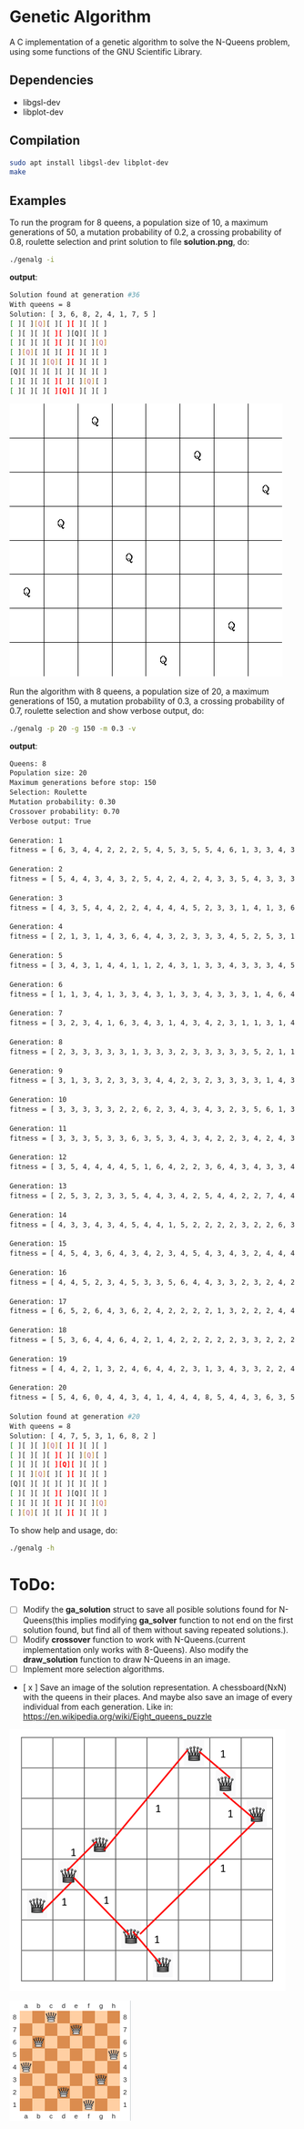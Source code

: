 # Genetic Algorithm
A C implementation of a genetic algorithm to solve the N-Queens problem, using some functions of the GNU Scientific Library.
## Dependencies
* libgsl-dev
* libplot-dev

## Compilation

```bash
sudo apt install libgsl-dev libplot-dev
make
```

## Examples
To run the program for 8 queens, a population size of 10, a maximum generations of 50, a mutation probability of 0.2, a crossing probability of 0.8, roulette selection and print solution to file **solution.png**, do:

```bash
./genalg -i
```
**output**:

```bash
Solution found at generation #36
With queens = 8
Solution: [ 3, 6, 8, 2, 4, 1, 7, 5 ]
[ ][ ][Q][ ][ ][ ][ ][ ]
[ ][ ][ ][ ][ ][Q][ ][ ]
[ ][ ][ ][ ][ ][ ][ ][Q]
[ ][Q][ ][ ][ ][ ][ ][ ]
[ ][ ][ ][Q][ ][ ][ ][ ]
[Q][ ][ ][ ][ ][ ][ ][ ]
[ ][ ][ ][ ][ ][ ][Q][ ]
[ ][ ][ ][ ][Q][ ][ ][ ]
```
![solution1](/imgs/solution.png)


Run the algorithm with 8 queens, a population size of 20, a maximum generations of 150, a mutation probability of 0.3, a crossing probability of 0.7, roulette selection and show verbose output, do:

```bash
./genalg -p 20 -g 150 -m 0.3 -v
```

**output**:

```bash
Queens: 8
Population size: 20
Maximum generations before stop: 150
Selection: Roulette
Mutation probability: 0.30
Crossover probability: 0.70
Verbose output: True

Generation: 1
fitness = [ 6, 3, 4, 4, 2, 2, 2, 5, 4, 5, 3, 5, 5, 4, 6, 1, 3, 3, 4, 3 ]

Generation: 2
fitness = [ 5, 4, 4, 3, 4, 3, 2, 5, 4, 2, 4, 2, 4, 3, 3, 5, 4, 3, 3, 3 ]

Generation: 3
fitness = [ 4, 3, 5, 4, 4, 2, 2, 4, 4, 4, 4, 5, 2, 3, 3, 1, 4, 1, 3, 6 ]

Generation: 4
fitness = [ 2, 1, 3, 1, 4, 3, 6, 4, 4, 3, 2, 3, 3, 3, 4, 5, 2, 5, 3, 1 ]

Generation: 5
fitness = [ 3, 4, 3, 1, 4, 4, 1, 1, 2, 4, 3, 1, 3, 3, 4, 3, 3, 3, 4, 5 ]

Generation: 6
fitness = [ 1, 1, 3, 4, 1, 3, 3, 4, 3, 1, 3, 3, 4, 3, 3, 3, 1, 4, 6, 4 ]

Generation: 7
fitness = [ 3, 2, 3, 4, 1, 6, 3, 4, 3, 1, 4, 3, 4, 2, 3, 1, 1, 3, 1, 4 ]

Generation: 8
fitness = [ 2, 3, 3, 3, 3, 3, 1, 3, 3, 3, 2, 3, 3, 3, 3, 3, 5, 2, 1, 1 ]

Generation: 9
fitness = [ 3, 1, 3, 3, 2, 3, 3, 3, 4, 4, 2, 3, 2, 3, 3, 3, 3, 1, 4, 3 ]

Generation: 10
fitness = [ 3, 3, 3, 3, 3, 2, 2, 6, 2, 3, 4, 3, 4, 3, 2, 3, 5, 6, 1, 3 ]

Generation: 11
fitness = [ 3, 3, 3, 5, 3, 3, 6, 3, 5, 3, 4, 3, 4, 2, 2, 3, 4, 2, 4, 3 ]

Generation: 12
fitness = [ 3, 5, 4, 4, 4, 4, 5, 1, 6, 4, 2, 2, 3, 6, 4, 3, 4, 3, 3, 4 ]

Generation: 13
fitness = [ 2, 5, 3, 2, 3, 3, 5, 4, 4, 3, 4, 2, 5, 4, 4, 2, 2, 7, 4, 4 ]

Generation: 14
fitness = [ 4, 3, 3, 4, 3, 4, 5, 4, 4, 1, 5, 2, 2, 2, 2, 3, 2, 2, 6, 3 ]

Generation: 15
fitness = [ 4, 5, 4, 3, 6, 4, 3, 4, 2, 3, 4, 5, 4, 3, 4, 3, 2, 4, 4, 4 ]

Generation: 16
fitness = [ 4, 4, 5, 2, 3, 4, 5, 3, 3, 5, 6, 4, 4, 3, 3, 2, 3, 2, 4, 2 ]

Generation: 17
fitness = [ 6, 5, 2, 6, 4, 3, 6, 2, 4, 2, 2, 2, 2, 1, 3, 2, 2, 2, 4, 4 ]

Generation: 18
fitness = [ 5, 3, 6, 4, 4, 6, 4, 2, 1, 4, 2, 2, 2, 2, 2, 3, 3, 2, 2, 2 ]

Generation: 19
fitness = [ 4, 4, 2, 1, 3, 2, 4, 6, 4, 4, 2, 3, 1, 3, 4, 3, 3, 2, 2, 4 ]

Generation: 20
fitness = [ 5, 4, 6, 0, 4, 4, 3, 4, 1, 4, 4, 4, 8, 5, 4, 4, 3, 6, 3, 5 ]

Solution found at generation #20
With queens = 8
Solution: [ 4, 7, 5, 3, 1, 6, 8, 2 ]
[ ][ ][ ][Q][ ][ ][ ][ ]
[ ][ ][ ][ ][ ][ ][Q][ ]
[ ][ ][ ][ ][Q][ ][ ][ ]
[ ][ ][Q][ ][ ][ ][ ][ ]
[Q][ ][ ][ ][ ][ ][ ][ ]
[ ][ ][ ][ ][ ][Q][ ][ ]
[ ][ ][ ][ ][ ][ ][ ][Q]
[ ][Q][ ][ ][ ][ ][ ][ ]
```

To show help and usage, do:

```bash
./genalg -h
```

# ToDo:
- [  ] Modify the **ga_solution** struct to save all posible solutions found for N-Queens(this implies modifying **ga_solver** function to not end on the first solution found, but find all of them without saving repeated solutions.).
- [  ] Modify **crossover** function to work with N-Queens.(current implementation only works with 8-Queens). Also modify the **draw_solution** function to draw N-Queens in an image.
- [  ] Implement more selection algorithms.
- [ x ] Save an image of the solution representation. A chessboard(NxN) with the queens in their places. And maybe also save an image of every individual from each generation. Like in: https://en.wikipedia.org/wiki/Eight_queens_puzzle

![Example 1](/imgs/example1.png)

![Example 2](/imgs/example2.png)
